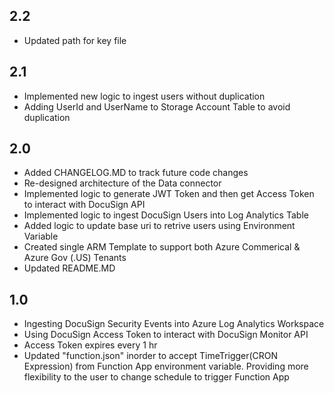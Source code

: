 ## 2.2
- Updated path for key file 

## 2.1
- Implemented new logic to ingest users without duplication
- Adding UserId and UserName to Storage Account Table to avoid duplication

## 2.0
- Added CHANGELOG.MD to track future code changes
- Re-designed architecture of the Data connector
- Implemented logic to generate JWT Token and then get Access Token to interact with DocuSign API
- Implemented logic to ingest DocuSign Users into Log Analytics Table
- Added logic to update base uri to retrive users using Environment Variable
- Created single ARM Template to support both Azure Commerical & Azure Gov (.US) Tenants
- Updated README.MD


## 1.0
- Ingesting DocuSign Security Events into Azure Log Analytics Workspace
- Using DocuSign Access Token to interact with DocuSign Monitor API
- Access Token expires every 1 hr
- Updated "function.json" inorder to accept TimeTrigger(CRON Expression) from Function App environment variable. Providing more flexibility to the user to change schedule to trigger Function App